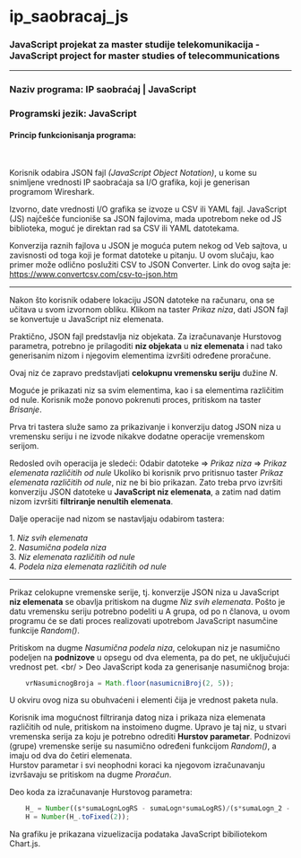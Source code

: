 # ip_saobracaj_js
### JavaScript projekat za master studije telekomunikacija - JavaScript project for master studies of telecommunications

---

### Naziv programa: IP saobraćaj | JavaScript
### Programski jezik: JavaScript


#### Princip funkcionisanja programa:
<br />

Korisnik odabira JSON fajl *(JavaScript Object Notation)*, u kome su snimljene vrednosti IP saobraćaja sa I/O grafika, koji je generisan programom Wireshark. 

Izvorno, date vrednosti I/O grafika se izvoze u CSV ili YAML fajl. 
JavaScript (JS) najčešće funcioniše sa JSON fajlovima, mada upotrebom neke od JS biblioteka, moguć je direktan rad sa CSV ili YAML datotekama.

Konverzija raznih fajlova u JSON je moguća putem nekog od Veb sajtova, u zavisnosti od toga koji je format datoteke u pitanju. 
U ovom slučaju, kao primer može odlično poslužiti CSV to JSON Converter. 
Link do ovog sajta je: https://www.convertcsv.com/csv-to-json.htm

---

Nakon što korisnik odabere lokaciju JSON datoteke na računaru, ona se učitava u svom izvornom obliku. 
Klikom na taster *Prikaz niza*, dati JSON fajl se konvertuje u JavaScript niz elemenata.

Praktično, JSON fajl predstavlja niz objekata.
Za izračunavanje Hurstovog parametra, potrebno je prilagoditi **niz objekata** u **niz elemenata** i nad tako generisanim nizom i njegovim elementima izvršiti određene proračune. 

Ovaj niz će zapravo predstavljati **celokupnu vremensku seriju** dužine *N*.

Moguće je prikazati niz sa svim elementima, kao i sa elementima različitim od nule.
Korisnik može ponovo pokrenuti proces, pritiskom na taster *Brisanje*. 

Prva tri tastera služe samo za prikazivanje i konverziju datog JSON niza u vremensku seriju i ne izvode nikakve dodatne operacije vremenskom serijom. 

Redosled ovih operacija je sledeći:
Odabir datoteke => *Prikaz niza* => *Prikaz elemenata različitih od nule*
Ukoliko bi korisnik prvo pritisnuo taster *Prikaz elemenata različitih od nule*, niz ne bi bio prikazan. Zato treba prvo izvršiti konverziju JSON datoteke u **JavaScript niz elemenata**, a zatim nad datim nizom izvršiti **filtriranje nenultih elemenata**.   

Dalje operacije nad nizom se nastavljaju odabirom tastera: <br /> <br />
	1. *Niz svih elemenata* <br />
	2. *Nasumična podela niza* <br />
	3. *Niz elemenata različitih od nule* <br />
	4. *Podela niza elemenata različitih od nule* <br />
	
---

Prikaz celokupne vremenske serije, tj. konverzije JSON niza u JavaScript **niz elemenata** se obavlja pritiskom na dugme *Niz svih elemenata*. 
Pošto je datu vremensku seriju potrebno podeliti u A grupa, od po n članova, u ovom programu će se dati proces realizovati upotrebom JavaScript nasumčine funkcije *Random()*. 

Pritiskom na dugme *Nasumična podela niza*, celokupan niz je nasumično podeljen na **podnizove** u opsegu od dva elementa, pa do pet, ne uključujući vrednost pet.
<br/ >
Deo JavaScript koda za generisanje nasumičnog broja:
```javascript
	vrNasumicnogBroja = Math.floor(nasumicniBroj(2, 5)); 
```

U okviru ovog niza su obuhvaćeni i elementi čija je vrednost paketa nula. 

Korisnik ima mogućnost filtriranja datog niza i prikaza niza elemenata različitih od nule, pritiskom na instoimeno dugme. 
Upravo je taj niz, u stvari vremenska serija za koju je potrebno odrediti **Hurstov parametar**. 
Podnizovi (grupe) vremenske serije su nasumično određeni funkcijom *Random()*, a imaju od dva do četiri elemenata. 
<br/>
Hurstov parametar i svi neophodni koraci ka njegovom izračunavanju izvršavaju se pritiskom na dugme *Proračun*. 

Deo koda za izračunavanje Hurstovog parametra: 
```javascript
    H_ = Number((s*sumaLognLogRS - sumaLogn*sumaLogRS)/(s*sumaLogn_2 - sumaLogn*sumaLogn));
    H = Number(H_.toFixed(2));
```
Na grafiku je prikazana vizuelizacija podataka JavaScript bibiliotekom Chart.js.

